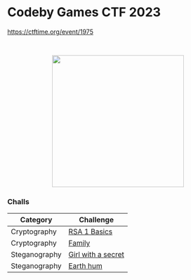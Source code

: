 # Codeby Games CTF 2023
https://ctftime.org/event/1975

<br>
<p align="center">
  <a href="https://ctftime.org/event/1975" target="_blank">
    <img src="https://game.codeby.school/images/logo.png" width="300">
  </a>
</p>

### Challs
| Category       | Challenge |
| ---------------| --------- |
| Cryptography   | [RSA 1 Basics](https://github.com/nopedawn/CTF/tree/main/CodebyGameCTF23/RSA1_Basics#rsa-1-basics) |
| Cryptography   | [Family](https://github.com/nopedawn/CTF/tree/main/CodebyGameCTF23/Family#family) |
| Steganography  | [Girl with a secret](https://github.com/nopedawn/CTF/tree/main/CodebyGameCTF23/Girl_with_a_secret#girl-with-a-secret) |
| Steganography  | [Earth hum](https://github.com/nopedawn/CTF/tree/main/CodebyGameCTF23/Earth_hum#earth-hum) |
